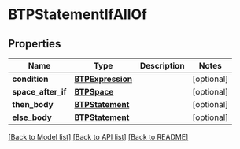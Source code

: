 # BTPStatementIfAllOf

## Properties
Name | Type | Description | Notes
------------ | ------------- | ------------- | -------------
**condition** | [**BTPExpression**](BTPExpression.md) |  | [optional] 
**space_after_if** | [**BTPSpace**](BTPSpace.md) |  | [optional] 
**then_body** | [**BTPStatement**](BTPStatement.md) |  | [optional] 
**else_body** | [**BTPStatement**](BTPStatement.md) |  | [optional] 

[[Back to Model list]](../README.md#documentation-for-models) [[Back to API list]](../README.md#documentation-for-api-endpoints) [[Back to README]](../README.md)



